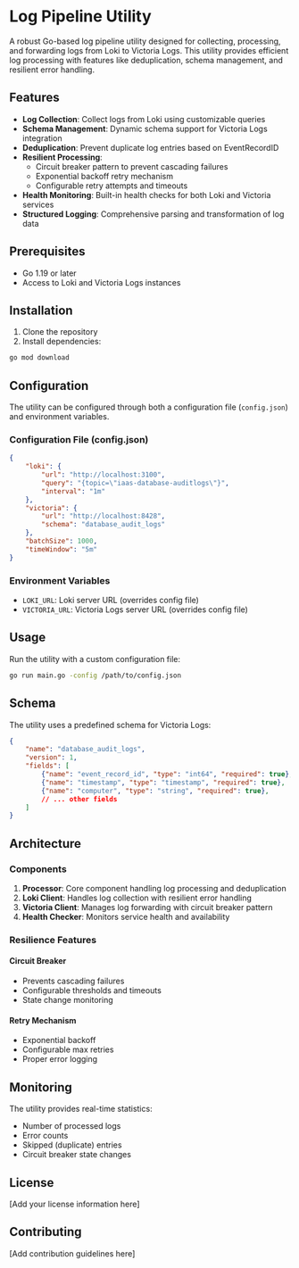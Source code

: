 # Log Pipeline Utility

A robust Go-based log pipeline utility designed for collecting, processing, and forwarding logs from Loki to Victoria Logs. This utility provides efficient log processing with features like deduplication, schema management, and resilient error handling.

## Features

- **Log Collection**: Collect logs from Loki using customizable queries
- **Schema Management**: Dynamic schema support for Victoria Logs integration
- **Deduplication**: Prevent duplicate log entries based on EventRecordID
- **Resilient Processing**:
  - Circuit breaker pattern to prevent cascading failures
  - Exponential backoff retry mechanism
  - Configurable retry attempts and timeouts
- **Health Monitoring**: Built-in health checks for both Loki and Victoria services
- **Structured Logging**: Comprehensive parsing and transformation of log data

## Prerequisites

- Go 1.19 or later
- Access to Loki and Victoria Logs instances

## Installation

1. Clone the repository
2. Install dependencies:
```bash
go mod download
```

## Configuration

The utility can be configured through both a configuration file (`config.json`) and environment variables.

### Configuration File (config.json)
```json
{
    "loki": {
        "url": "http://localhost:3100",
        "query": "{topic=\"iaas-database-auditlogs\"}",
        "interval": "1m"
    },
    "victoria": {
        "url": "http://localhost:8428",
        "schema": "database_audit_logs"
    },
    "batchSize": 1000,
    "timeWindow": "5m"
}
```

### Environment Variables

- `LOKI_URL`: Loki server URL (overrides config file)
- `VICTORIA_URL`: Victoria Logs server URL (overrides config file)

## Usage

Run the utility with a custom configuration file:
```bash
go run main.go -config /path/to/config.json
```

## Schema

The utility uses a predefined schema for Victoria Logs:

```json
{
    "name": "database_audit_logs",
    "version": 1,
    "fields": [
        {"name": "event_record_id", "type": "int64", "required": true},
        {"name": "timestamp", "type": "timestamp", "required": true},
        {"name": "computer", "type": "string", "required": true},
        // ... other fields
    ]
}
```

## Architecture

### Components

1. **Processor**: Core component handling log processing and deduplication
2. **Loki Client**: Handles log collection with resilient error handling
3. **Victoria Client**: Manages log forwarding with circuit breaker pattern
4. **Health Checker**: Monitors service health and availability

### Resilience Features

#### Circuit Breaker
- Prevents cascading failures
- Configurable thresholds and timeouts
- State change monitoring

#### Retry Mechanism
- Exponential backoff
- Configurable max retries
- Proper error logging

## Monitoring

The utility provides real-time statistics:
- Number of processed logs
- Error counts
- Skipped (duplicate) entries
- Circuit breaker state changes

## License

[Add your license information here]

## Contributing

[Add contribution guidelines here]
